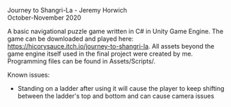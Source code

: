 Journey to Shangri-La - Jeremy Horwich  
October-November 2020

A basic navigational puzzle game written in C# in Unity Game Engine. The game can be downloaded and played here: https://hicorysauce.itch.io/journey-to-shangri-la.
All assets beyond the game engine itself used in the final project were created by me. Programming files can be found in Assets/Scripts/.

Known issues:
- Standing on a ladder after using it will cause the player to keep shifting between the ladder's top and bottom and can cause camera issues
